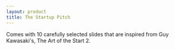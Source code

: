 ```yaml
---
layout: product
title: The Startup Pitch
---
```


<p>Comes with 10 carefully selected slides that are inspired from Guy Kawasaki's, The Art of the Start 2.</p>